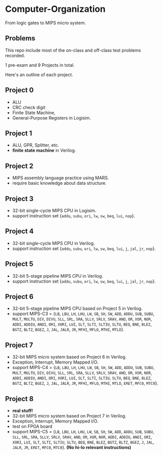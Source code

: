 # Computer-Organization
From logic gates to MIPS micro system.
## Problems
This repo include most of the on-class and off-class test problems recorded.

1 pre-exam and 9 Projects in total.

Here's an outline of each project.

## Project 0
- ALU
- CRC check digit
- Finite State Machine, 
- General-Purpose Registers in Logisim.

## Project 1
- ALU, GPR, Splitter, etc.
- **finite state machine** in Verilog.

## Project 2
- MIPS assembly language practice using MARS.
- require basic knowledge about data structure.

## Project 3
- 32-bit single-cycle MIPS CPU in Logisim.
- support instruction set {`addu`, `subu`, `ori`, `lw`, `sw`, `beq`, `lui`, `nop`}.
  
## Project 4
- 32-bit single-cycle MIPS CPU in Verilog.
- support instruction set {`addu`, `subu`, `ori`, `lw`, `sw`, `beq`, `lui`, `j`, `jal`, `jr`, `nop`}.

## Project 5
- 32-bit 5-stage pipeline MIPS CPU in Verilog.
- support instruction set {`addu`, `subu`, `ori`, `lw`, `sw`, `beq`, `lui`, `j`, `jal`, `jr`, `nop`}.

## Project 6
- 32-bit 5-stage pipeline MIPS CPU based on Project 5 in Verilog.
- support MIPS-C3 = {`LB`, `LBU`, `LH`, `LHU`, `LW`, `SB`, `SH`, `SW`, `ADD`, `ADDU`, `SUB`, `SUBU`, `MULT`, `MULTU`, `DIV`, `DIVU`, `SLL`, `SRL`, `SRA`, `SLLV`, `SRLV`, `SRAV`, `AND`, `OR`, `XOR`, `NOR`, `ADDI`, `ADDIU`, `ANDI`, `ORI`, `XORI`, `LUI`, `SLT`, `SLTI`, `SLTIU`, `SLTU`, `BEQ`, `BNE`, `BLEZ`, `BGTZ`, `BLTZ`, `BGEZ`, `J`, `JAL`, `JALR`, `JR`, `MFHI`, `MFLO`, `MTHI`, `MTLO`}.

## Project 7
- 32-bit MIPS micro system based on Project 6 in Verilog.
- Exception, Interrupt, Memory Mapped I/O.
- support MIPS-C4 = {`LB`, `LBU`, `LH`, `LHU`, `LW`, `SB`, `SH`, `SW`, `ADD`, `ADDU`, `SUB`, `SUBU`, `MULT`, `MULTU`, `DIV`, `DIVU`, `SLL`, `SRL`, `SRA`, `SLLV`, `SRLV`, `SRAV`, `AND`, `OR`, `XOR`, `NOR`, `ADDI`, `ADDIU`, `ANDI`, `ORI`, `XORI`, `LUI`, `SLT`, `SLTI`, `SLTIU`, `SLTU`, `BEQ`, `BNE`, `BLEZ`, `BGTZ`, `BLTZ`, `BGEZ`, `J`, `JAL`, `JALR`, `JR`, `MFHI`, `MFLO`, `MTHI`, `MTLO`, `ERET`, `MFC0`, `MTC0`}.

## Project 8
- **real stuff!**
- 32-bit MIPS micro system based on Project 7 in Verilog.
- Exception, Interrupt, Memory Mapped I/O.
- test on FPGA board
- support MIPS-C5 = {`LB`, `LBU`, `LH`, `LHU`, `LW`, `SB`, `SH`, `SW`, `ADD`, `ADDU`, `SUB`, `SUBU`, `SLL`, `SRL`, `SRA`, `SLLV`, `SRLV`, `SRAV`, `AND`, `OR`, `XOR`, `NOR`, `ADDI`, `ADDIU`, `ANDI`, `ORI`, `XORI`, `LUI`, `SLT`, `SLTI`, `SLTIU`, `SLTU`, `BEQ`, `BNE`, `BLEZ`, `BGTZ`, `BLTZ`, `BGEZ`, `J`, `JAL`, `JALR`, `JR`, `ERET`, `MFC0`, `MTC0`}. **(No hi-lo relevant instructions)**
